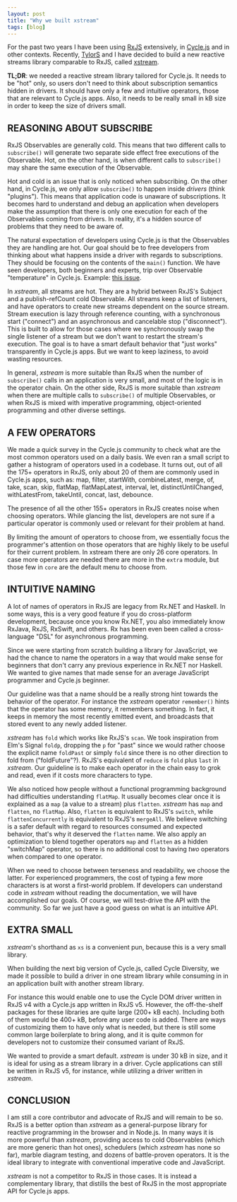 ```yaml
---
layout: post
title: "Why we built xstream"
tags: [blog]
---
```


For the past two years I have been using [RxJS](http://reactivex.io/rxjs/) extensively, in [Cycle.js](http://cycle.js.org/) and in other contexts. Recently, [TylorS](https://github.com/tylors) and I have decided to build a new reactive streams library comparable to RxJS, called [xstream](http://github.com/staltz/xstream).

**TL;DR**: we needed a reactive stream library tailored for Cycle.js. It needs to be "hot" only, so users don't need to think about subscription semantics hidden in drivers. It should have only a few and intuitive operators, those that are relevant to Cycle.js apps. Also, it needs to be really small in kB size in order to keep the size of drivers small.

<h2 id="reasoning-about-subscribe" class="hr"><span class="hr">REASONING ABOUT SUBSCRIBE</span></h2>

RxJS Observables are generally cold. This means that two different calls to `subscribe()` will generate two separate side effect free executions of the Observable. Hot, on the other hand, is when different calls to `subscribe()` may share the same execution of the Observable.

Hot and cold is an issue that is only noticed when subscribing. On the other hand, in Cycle.js, we only allow `subscribe()` to happen inside *drivers* (think "plugins"). This means that application code is unaware of subscriptions. It becomes hard to understand and debug an application when developers make the assumption that there is only one execution for each of the Observables coming from drivers. In reality, it's a hidden source of problems that they need to be aware of.

The natural expectation of developers using Cycle.js is that the Observables they are handling are hot. Our goal should be to free developers from thinking about what happens inside a driver with regards to subscriptions. They should be focusing on the contents of the `main()` function. We have seen developers, both beginners and experts, trip over Observable "temperature" in Cycle.js. Example: [this issue](https://github.com/cyclejs/core/issues/238#issuecomment-197304094).

In *xstream*, all streams are hot. They are a hybrid between RxJS's Subject and a publish-refCount cold Observable. All streams keep a list of listeners, and have operators to create new streams dependent on the source stream. Stream execution is lazy through reference counting, with a synchronous start ("connect") and an asynchronous and cancelable stop ("disconnect"). This is built to allow for those cases where we synchronously swap the single listener of a stream but we don't want to restart the stream's execution. The goal is to have a smart default behavior that "just works" transparently in Cycle.js apps. But we want to keep laziness, to avoid wasting resources.

In general, *xstream* is more suitable than RxJS when the number of `subscribe()` calls in an application is very small, and most of the logic is in the operator chain. On the other side, RxJS is more suitable than *xstream* when there are multiple calls to `subscribe()` of multiple Observables, or when RxJS is mixed with imperative programming, object-oriented programming and other diverse settings.

<h2 id="a-few-operators" class="hr"><span class="hr">A FEW OPERATORS</span></h2>

We made a quick survey in the Cycle.js community to check what are the most common operators used on a daily basis. We even ran a small script to gather a histogram of operators used in a codebase. It turns out, out of all the 175+ operators in RxJS, only about 20 of them are commonly used in Cycle.js apps, such as: map, filter, startWith, combineLatest, merge, of, take, scan, skip, flatMap, flatMapLatest, interval, let, distinctUntilChanged, withLatestFrom, takeUntil, concat, last, debounce.

The presence of all the other 155+ operators in RxJS creates noise when choosing operators. While glancing the list, developers are not sure if a particular operator is commonly used or relevant for their problem at hand.

By limiting the amount of operators to choose from, we essentially focus the programmer's attention on those operators that are highly likely to be useful for their current problem. In xstream there are only 26 core operators. In case more operators are needed there are more in the `extra` module, but those few in `core` are the default menu to choose from.

<h2 id="intuitive-naming" class="hr"><span class="hr">INTUITIVE NAMING</span></h2>

A lot of names of operators in RxJS are legacy from Rx.NET and Haskell. In some ways, this is a very good feature if you do cross-platform development, because once you know Rx.NET, you also immediately know RxJava, RxJS, RxSwift, and others. Rx has been even been called a cross-language "DSL" for asynchronous programming.

Since we were starting from scratch building a library for JavaScript, we had the chance to name the operators in a way that would make sense for beginners that don't carry any previous experience in Rx.NET nor Haskell. We wanted to give names that made sense for an average JavaScript programmer and Cycle.js beginner.

Our guideline was that a name should be a really strong hint towards the behavior of the operator. For instance the *xstream* operator `remember()` hints that the operator has some memory, it remembers something. In fact, it keeps in memory the most recently emitted event, and broadcasts that stored event to any newly added listener.

*xstream* has `fold` which works like RxJS's `scan`. We took inspiration from Elm's Signal `foldp`, dropping the `p` for "past" since we would rather choose the explicit name `foldPast` or simply `fold` since there is no other direction to fold from ("foldFuture"?). RxJS's equivalent of `reduce` is `fold` plus `last` in *xstream*. Our guideline is to make each operator in the chain easy to grok and read, even if it costs more characters to type.

We also noticed how people without a functional programming background had difficulties understanding `flatMap`. It usually becomes clear once it is explained as a `map` (a value to a stream) plus `flatten`. *xstream* has `map` and `flatten`, no `flatMap`. Also, `flatten` is equivalent to RxJS's `switch`, while `flattenConcurrently` is equivalent to RxJS's `mergeAll`. We believe switching is a safer default with regard to resources consumed and expected behavior, that's why it deserved the `flatten` name. We also apply an optimization to blend together operators `map` and `flatten` as a hidden "switchMap" operator, so there is no additional cost to having *two* operators when compared to one operator.

When we need to choose between terseness and readability, we choose the latter. For experienced programmers, the cost of typing a few more characters is at worst a first-world problem. If developers can understand code in *xstream* without reading the documentation, we will have accomplished our goals. Of course, we will test-drive the API with the community. So far we just have a good guess on what is an intuitive API.

<h2 id="extra-small" class="hr"><span class="hr">EXTRA SMALL</span></h2>

*xstream*'s shorthand as `xs` is a convenient pun, because this is a very small library.

When building the next big version of Cycle.js, called Cycle Diversity, we made it possible to build a driver in one stream library while consuming in in an application built with another stream library.

For instance this would enable one to use the Cycle DOM driver written in RxJS v4 with a Cycle.js app written in RxJS v5. However, the off-the-shelf packages for these libraries are quite large (200+ kB each). Including both of them would be 400+ kB, before any user code is added. There are ways of customizing them to have only what is needed, but there is still some common large boilerplate to bring along, and it is quite common for developers not to customize their consumed variant of RxJS.

We wanted to provide a smart default. *xstream* is under 30 kB in size, and it is ideal for using as a stream library in a driver. Cycle applications can still be written in RxJS v5, for instance, while utilizing a driver written in *xstream*.

<h2 id="conclusion" class="hr"><span class="hr">CONCLUSION</span></h2>

I am still a core contributor and advocate of RxJS and will remain to be so. RxJS is a better option than *xstream* as a general-purpose library for reactive programming in the browser and in Node.js. In many ways it is more powerful than *xstream*, providing access to cold Observables (which are more generic than hot ones), schedulers (which *xstream* has none so far), marble diagram testing, and dozens of battle-proven operators. It is the ideal library to integrate with conventional imperative code and JavaScript.

*xstream* is not a competitor to RxJS in those cases. It is instead a complementary library, that distills the best of RxJS in the most appropriate API for Cycle.js apps.
